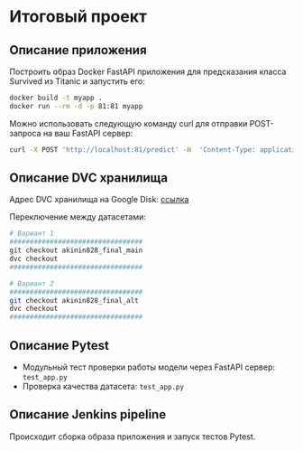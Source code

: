 # Итоговый проект

## Описание приложения

Построить образ Docker FastAPI приложения для предсказания класса Survived из Titanic и запустить его:
```bash
docker build -t myapp .
docker run --rm -d -p 81:81 myapp
```

Можно использовать следующую команду curl для отправки POST-запроса на ваш FastAPI сервер:
```bash
curl -X POST 'http://localhost:81/predict' -H  'Content-Type: application/json' -d '{"Pclass":3,"Sex":"male","Age":22.0}'
```

## Описание DVC хранилища

Адрес DVC хранилища на Google Disk: [ссылка](https://drive.google.com/drive/folders/1Z953FpJaJguoLI82NkB4uoH-t_IWcwum)

Переключение между датасетами:

```bash
# Вариант 1
#################################
git checkout akinin828_final_main
dvc checkout
#################################

# Вариант 2
#################################
git checkout akinin828_final_alt
dvc checkout
#################################
```

## Описание Pytest

* Модульный тест проверки работы модели через FastAPI сервер: `test_app.py`
* Проверка качества датасета: `test_app.py`

## Описание Jenkins pipeline

Происходит сборка образа приложения и запуск тестов Pytest.